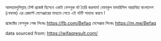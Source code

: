আলহামদুলিল্লাহ টেস্ট প্রজেক্ট হিসেবে একটা ফেসবুক বট তৈরি করলাম! বেফাকুল মাদারিসিল আরাবিয়া বাংলাদেশ (বেফাক) এর রেজাল্ট মেসেঞ্জারের মাধ্যমে পেতে এই বটটি সাহায্য করবে !

প্রজেক্টের ফেসবুক পেজ লিংকঃ https://fb.com/Befaq মেসেঞ্জার লিংকঃ https://m.me/Befaq

data sourced from: https://wifaqresult.com/